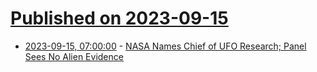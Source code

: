 # [Published on 2023-09-15](index.md)

* [2023-09-15, 07:00:00](https://science.slashdot.org/story/23/09/14/2214256/nasa-names-chief-of-ufo-research-panel-sees-no-alien-evidence?utm_source=rss1.0mainlinkanon&utm_medium=feed) - [NASA Names Chief of UFO Research; Panel Sees No Alien Evidence](https://science.slashdot.org/story/23/09/14/2214256/nasa-names-chief-of-ufo-research-panel-sees-no-alien-evidence?utm_source=rss1.0mainlinkanon&utm_medium=feed)
